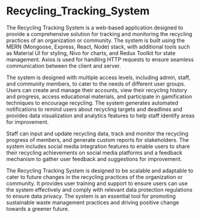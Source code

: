 # Recycling_Tracking_System

The Recycling Tracking System is a web-based application designed to provide a comprehensive solution for tracking and monitoring the recycling practices of an organization or community. The system is built using the MERN (Mongoose, Express, React, Node) stack, with additional tools such as Material UI for styling, Nivo for charts, and Redux Toolkit for state management. Axios is used for handling HTTP requests to ensure seamless communication between the client and server. 

The system is designed with multiple access levels, including admin, staff, and community members, to cater to the needs of different user groups. Users can create and manage their accounts, view their recycling history and progress, access educational materials, and participate in gamification techniques to encourage recycling. The system generates automated notifications to remind users about recycling targets and deadlines and provides data visualization and analytics features to help staff identify areas for improvement. 

Staff can input and update recycling data, track and monitor the recycling progress of members, and generate custom reports for stakeholders. The system includes social media integration features to enable users to share their recycling achievements on social media platforms and a feedback mechanism to gather user feedback and suggestions for improvement. 

The Recycling Tracking System is designed to be scalable and adaptable to cater to future changes in the recycling practices of the organization or community. It provides user training and support to ensure users can use the system effectively and comply with relevant data protection regulations to ensure data privacy. The system is an essential tool for promoting sustainable waste management practices and driving positive change towards a greener future.
